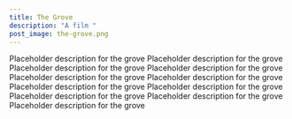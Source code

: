 ```yaml
---
title: The Grove
description: "A film "
post_image: the-grove.png
---
```

Placeholder description for the grove Placeholder description for the grove Placeholder description for the grove Placeholder description for the grove Placeholder description for the grove Placeholder description for the grove Placeholder description for the grove Placeholder description for the grove Placeholder description for the grove Placeholder description for the grove Placeholder description for the grove